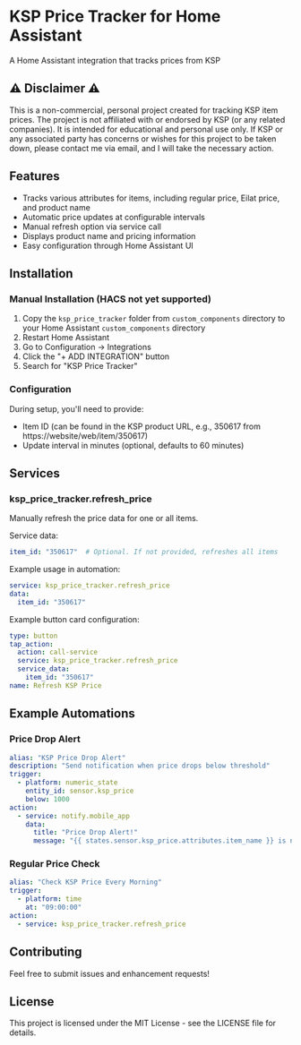 # KSP Price Tracker for Home Assistant

A Home Assistant integration that tracks prices from KSP

## ⚠️ Disclaimer ⚠️

This is a non-commercial, personal project created for tracking KSP item prices. The project is not affiliated with or endorsed by KSP (or any related companies). It is intended for educational and personal use only. If KSP or any associated party has concerns or wishes for this project to be taken down, please contact me via email, and I will take the necessary action.

## Features

- Tracks various attributes for items, including regular price, Eilat price, and product name
- Automatic price updates at configurable intervals
- Manual refresh option via service call
- Displays product name and pricing information
- Easy configuration through Home Assistant UI

## Installation

### Manual Installation (HACS not yet supported)

1. Copy the `ksp_price_tracker` folder from `custom_components` directory to your Home Assistant `custom_components` directory
2. Restart Home Assistant
3. Go to Configuration → Integrations
4. Click the "+ ADD INTEGRATION" button
5. Search for "KSP Price Tracker"

### Configuration

During setup, you'll need to provide:
- Item ID (can be found in the KSP product URL, e.g., 350617 from https://website/web/item/350617)
- Update interval in minutes (optional, defaults to 60 minutes)

## Services

### ksp_price_tracker.refresh_price

Manually refresh the price data for one or all items.

Service data:
```yaml
item_id: "350617"  # Optional. If not provided, refreshes all items
```

Example usage in automation:
```yaml
service: ksp_price_tracker.refresh_price
data:
  item_id: "350617"
```

Example button card configuration:
```yaml
type: button
tap_action:
  action: call-service
  service: ksp_price_tracker.refresh_price
  service_data:
    item_id: "350617"
name: Refresh KSP Price
```

## Example Automations

### Price Drop Alert
```yaml
alias: "KSP Price Drop Alert"
description: "Send notification when price drops below threshold"
trigger:
  - platform: numeric_state
    entity_id: sensor.ksp_price
    below: 1000
action:
  - service: notify.mobile_app
    data:
      title: "Price Drop Alert!"
      message: "{{ states.sensor.ksp_price.attributes.item_name }} is now {{ states.sensor.ksp_price.state }} ILS"
```

### Regular Price Check
```yaml
alias: "Check KSP Price Every Morning"
trigger:
  - platform: time
    at: "09:00:00"
action:
  - service: ksp_price_tracker.refresh_price
```

## Contributing

Feel free to submit issues and enhancement requests!

## License

This project is licensed under the MIT License - see the LICENSE file for details.